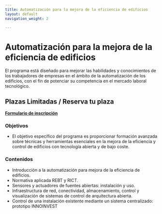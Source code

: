 ```yaml
---
title: Automatización para la mejora de la eficiencia de edificios 
layout: default
navigation_weight: 2

---
```


# Automatización para la mejora de la eficiencia de edificios

El programa está diseñado para mejorar las habilidades y conocimientos de los trabajadores de empresas en el ámbito de la automatización de los edificios, con el fin de potenciar su competencia en el mercado laboral tecnológico.



## Plazas Limitadas / Reserva tu plaza
[**Formulario de inscripción**](https://forms.gle/LTZmEm6vzCd7Bkxq9)

### Objetivos
- El objetivo específico del programa es proporcionar formación avanzada sobre técnicas y herramientas esenciales en la mejora de la eficiencia y control de edificios con tecnología abierta y de bajo coste.

### Contenidos
- Introducción a la automatización para mejora de la eficiencia de edificios. 
- Normativa aplicada REBT y RICT.
- Sensores y actuadores de fuentes abiertas: instalación y uso.
- Infraestructura de red, conectividad, almacenamiento, control y visualización de sistemas de control de arquitectura abierta.
- Control de una instalación existente mediante un sistema centralizado: prototipo INNOINVEST




